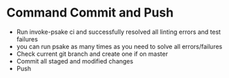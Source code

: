 # Command Commit and Push

- Run invoke-psake ci and successfully resolved all linting errors and test failures
- you can run psake as many times as you need to solve all errors/failures
- Check current git branch and create one if on master
- Commit all staged and modified changes
- Push
